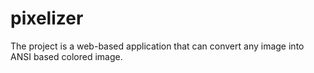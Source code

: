 # pixelizer
The project is a web-based application that can convert any image into ANSI based colored image.
